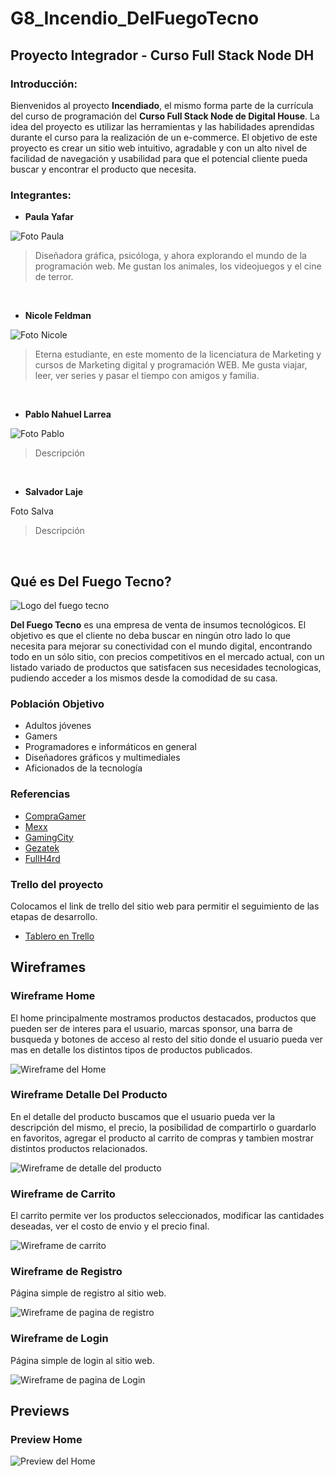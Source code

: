 # **G8_Incendio_DelFuegoTecno**

## **Proyecto Integrador - Curso Full Stack Node DH**

### **Introducción:**
Bienvenidos al proyecto **Incendiado**, el mismo forma parte de la currícula del curso de programación del **Curso Full Stack Node de Digital House**. La idea del proyecto es utilizar las herramientas y las habilidades aprendidas durante el curso para la realización de un e-commerce. El objetivo de este proyecto es crear un sitio web intuitivo, agradable y con un alto nivel de facilidad de navegación y usabilidad para que el potencial cliente pueda buscar y encontrar el producto que necesita.

### **Integrantes:**
- **Paula Yafar**

![Foto Paula](https://github.com/lpnahuel/G8_Incendio_DelFuegoTecno/blob/main/public/imgREADME/pali.png)
> Diseñadora gráfica, psicóloga, y ahora explorando el mundo de la programación web. Me gustan los animales, los videojuegos y el cine de terror.
</br>

- **Nicole Feldman**

![Foto Nicole](https://github.com/lpnahuel/G8_Incendio_DelFuegoTecno/blob/main/public/imgREADME/nicky.png)
> Eterna estudiante, en este momento de la licenciatura de Marketing y cursos de Marketing digital y programación WEB. Me gusta viajar, leer, ver series y pasar el tiempo con amigos y familia.
</br>

- **Pablo Nahuel Larrea**

![Foto Pablo](https://github.com/lpnahuel/G8_Incendio_DelFuegoTecno/blob/main/public/imgREADME/pablo-larrea.png)
> Descripción
</br>

- **Salvador Laje**

 Foto Salva
 > Descripción 
</br>

## **Qué es Del Fuego Tecno?**

![Logo del fuego tecno](https://github.com/lpnahuel/G8_Incendio_DelFuegoTecno/blob/main/public/imgREADME/dft-logo.png)

**Del Fuego Tecno** es una empresa de venta de insumos tecnológicos. El objetivo es que el cliente no deba buscar en ningún otro lado lo que necesita para mejorar su conectividad con el mundo digital, encontrando todo en un sólo sitio, con precios competitivos en el mercado actual, con un listado variado de productos que satisfacen sus necesidades tecnologicas, pudiendo acceder a los mismos desde la comodidad de su casa.

### **Población Objetivo**

- Adultos jóvenes
- Gamers
- Programadores e informáticos en general
- Diseñadores gráficos y multimediales
- Aficionados de la tecnología

### **Referencias**

- [CompraGamer](https://compragamer.com/)
- [Mexx](https://www.mexx.com.ar/)
- [GamingCity](https://www.gamingcity.com.ar/)
- [Gezatek](https://www.gezatek.com.ar/)
- [FullH4rd](https://www.fullh4rd.com.ar/)

### **Trello del proyecto**

Colocamos el link de trello del sitio web para permitir el seguimiento de las etapas de desarrollo.

- [Tablero en Trello](https://trello.com/b/EYw4wZrb/proyecto-integrador-incendiado)

## **Wireframes**

### **Wireframe Home**

El home principalmente mostramos productos destacados, productos que pueden ser de interes para el usuario, marcas sponsor, una barra de busqueda y botones de acceso al resto del sitio donde el usuario pueda ver mas en detalle los distintos tipos de productos publicados.

![Wireframe del Home](https://github.com/lpnahuel/G8_Incendio_DelFuegoTecno/blob/main/public/imgREADME/landing.png)

### **Wireframe Detalle Del Producto**

En el detalle del producto buscamos que el usuario pueda ver la descripción del mismo, el precio, la posibilidad de compartirlo o guardarlo en favoritos, agregar el producto al carrito de compras y tambien mostrar distintos productos relacionados.

![Wireframe de detalle del producto](https://github.com/lpnahuel/G8_Incendio_DelFuegoTecno/blob/main/public/imgREADME/detalle-producto.png)

### **Wireframe de Carrito**

El carrito permite ver los productos seleccionados, modificar las cantidades deseadas, ver el costo de envio y el precio final.

![Wireframe de carrito](https://github.com/lpnahuel/G8_Incendio_DelFuegoTecno/blob/main/public/imgREADME/carrito.png)

### **Wireframe de Registro**

Página simple de registro al sitio web.

![Wireframe de pagina de registro](https://github.com/lpnahuel/G8_Incendio_DelFuegoTecno/blob/main/public/imgREADME/registro.png)

### **Wireframe de Login**

Página simple de login al sitio web.

![Wireframe de pagina de Login](https://github.com/lpnahuel/G8_Incendio_DelFuegoTecno/blob/main/public/imgREADME/login.png)

## **Previews**

### **Preview Home**

![Preview del Home](https://github.com/lpnahuel/Wireframes_Del_Fuego_tecno/blob/main/previewhome.jpeg)
